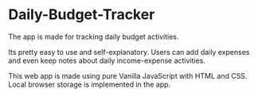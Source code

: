 # Daily-Budget-Tracker


The app is made for tracking daily budget activities.

Its pretty easy to use and self-explanatory.
Users can add daily expenses and even keep notes about daily income-expense activities.

This web app is made using pure Vanilla JavaScript with HTML and CSS.
Local browser storage is implemented in the app.
